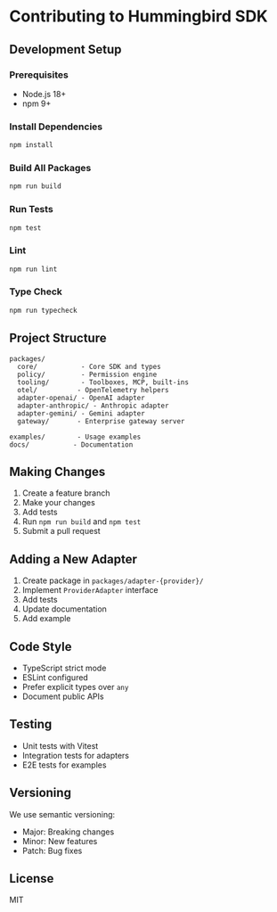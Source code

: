 # Contributing to Hummingbird SDK

## Development Setup

### Prerequisites

- Node.js 18+
- npm 9+

### Install Dependencies

```bash
npm install
```

### Build All Packages

```bash
npm run build
```

### Run Tests

```bash
npm test
```

### Lint

```bash
npm run lint
```

### Type Check

```bash
npm run typecheck
```

## Project Structure

```
packages/
  core/           - Core SDK and types
  policy/         - Permission engine
  tooling/        - Toolboxes, MCP, built-ins
  otel/          - OpenTelemetry helpers
  adapter-openai/ - OpenAI adapter
  adapter-anthropic/ - Anthropic adapter
  adapter-gemini/ - Gemini adapter
  gateway/       - Enterprise gateway server

examples/        - Usage examples
docs/           - Documentation
```

## Making Changes

1. Create a feature branch
2. Make your changes
3. Add tests
4. Run `npm run build` and `npm test`
5. Submit a pull request

## Adding a New Adapter

1. Create package in `packages/adapter-{provider}/`
2. Implement `ProviderAdapter` interface
3. Add tests
4. Update documentation
5. Add example

## Code Style

- TypeScript strict mode
- ESLint configured
- Prefer explicit types over `any`
- Document public APIs

## Testing

- Unit tests with Vitest
- Integration tests for adapters
- E2E tests for examples

## Versioning

We use semantic versioning:

- Major: Breaking changes
- Minor: New features
- Patch: Bug fixes

## License

MIT

